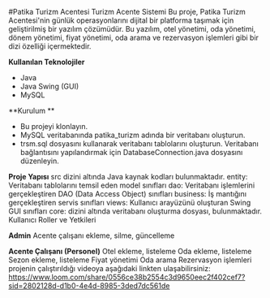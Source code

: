 #Patika Turizm Acentesi Turizm Acente Sistemi
Bu proje, Patika Turizm Acentesi'nin günlük operasyonlarını dijital bir platforma taşımak için geliştirilmiş bir 
yazılım çözümüdür. Bu yazılım, otel yönetimi, oda yönetimi, dönem yönetimi, fiyat yönetimi, oda arama ve rezervasyon 
işlemleri gibi bir dizi özelliği içermektedir.

**Kullanılan Teknolojiler**
- Java
- Java Swing (GUI)
- MySQL

**Kurulum **
- Bu projeyi klonlayın.
- MySQL veritabanında patika_turizm adında bir veritabanı oluşturun.
- trsm.sql dosyasını kullanarak veritabanı tablolarını oluşturun.
Veritabanı bağlantısını yapılandırmak için DatabaseConnection.java dosyasını düzenleyin.

**Proje Yapısı**
src dizini altında Java kaynak kodları bulunmaktadır.
entity: Veritabanı tablolarını temsil eden model sınıfları
dao: Veritabanı işlemlerini gerçekleştiren DAO (Data Access Object) sınıfları
business: İş mantığını gerçekleştiren servis sınıfları
views: Kullanıcı arayüzünü oluşturan Swing GUI sınıfları
core: dizini altında veritabanı oluşturma dosyası, bulunmaktadır.
Kullanıcı Roller ve Yetkileri

**Admin**
Acente çalışanı ekleme, silme, güncelleme

**Acente Çalışanı (Personel)**
Otel ekleme, listeleme
Oda ekleme, listeleme
Sezon ekleme, listeleme
Fiyat yönetimi
Oda arama
Rezervasyon işlemleri
projenin çalıştırıldığı videoya aşağıdaki linkten ulaşabilirsiniz:
https://www.loom.com/share/0556ce38b2554c3d9650eec2f402cef7?sid=2802128d-d1b0-4e4d-8985-3ded7dc561de
